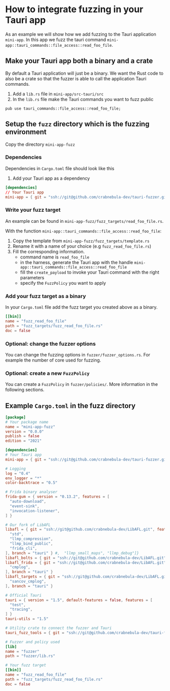 # How to integrate fuzzing in your Tauri app

As an example we will show how we add fuzzing to the Tauri application `mini-app`.
In this app we fuzz the tauri command `mini-app::tauri_commands::file_access::read_foo_file`.

## Make your Tauri app both a binary and a crate

By default a Tauri application will just be a binary.
We want the Rust code to also be a crate so that the fuzzer is able to call the application
Tauri commands.

1. Add a `lib.rs` file in `mini-app/src-tauri/src`
2. In the `lib.rs` file make the Tauri commands you want to fuzz public
```rust,ignore
pub use tauri_commands::file_access::read_foo_file;
```

## Setup the `fuzz` directory which is the fuzzing environment

Copy the directory `mini-app-fuzz`

### Dependencies

Dependencies in `Cargo.toml` file should look like this

1. Add your Tauri app as a dependency
```toml
[dependencies]
// Your Tauri app
mini-app = { git = "ssh://git@github.com/crabnebula-dev/tauri-fuzzer.git", branch = "main" }
```


### Write your fuzz target

An example can be found in `mini-app-fuzz/fuzz_targets/read_foo_file.rs`.


With the function `mini-app::tauri_commands::file_access::read_foo_file`:
1. Copy the template from `mini-app-fuzz/fuzz_targets/template.rs`
2. Rename it with a name of your choice (e.g `fuzz_read_foo_file.rs`)
3. Fill the corresponding information.
    - command name is `read_foo_file`
    - in the harness, generate the Tauri app with the handle `mini-app::tauri_commands::file_access::read_foo_file`
    - fill the `create_payload` to invoke your Tauri command with the right parameters
    - specify the `FuzzPolicy` you want to apply

### Add your fuzz target as a binary

In your `Cargo.toml` file add the fuzz target you created above as a binary.

```toml
[[bin]]
name = "fuzz_read_foo_file"
path = "fuzz_targets/fuzz_read_foo_file.rs"
doc = false
```

### Optional: change the fuzzer options

You can change the fuzzing options in `fuzzer/fuzzer_options.rs`.
For example the number of core used for fuzzing.

### Optional: create a new `FuzzPolicy`

You can create a `FuzzPolicy` in `fuzzer/policies/`.
More information in the following sections.


## Example `Cargo.toml` in the fuzz directory

```toml
[package]
# Your package name
name = "mini-app-fuzz"
version = "0.0.0"
publish = false
edition = "2021"

[dependencies]
# Your Tauri app
mini-app = { git = "ssh://git@github.com/crabnebula-dev/tauri-fuzzer.git", branch = "main" }

# Logging
log = "0.4"
env_logger = "*"
color-backtrace = "0.5"

# Frida binary analyser
frida-gum = { version = "0.13.2", features = [
  "auto-download",
  "event-sink",
  "invocation-listener",
] }

# Our fork of LibAFL
libafl = { git = "ssh://git@github.com/crabnebula-dev/LibAFL.git", features = [
  "std",
  "llmp_compression",
  "llmp_bind_public",
  "frida_cli",
], branch = "tauri" } #,  "llmp_small_maps", "llmp_debug"]}
libafl_bolts = { git = "ssh://git@github.com/crabnebula-dev/LibAFL.git", branch = "tauri" }
libafl_frida = { git = "ssh://git@github.com/crabnebula-dev/LibAFL.git", features = [
  "cmplog",
], branch = "tauri" }
libafl_targets = { git = "ssh://git@github.com/crabnebula-dev/LibAFL.git", features = [
  "sancov_cmplog",
], branch = "tauri" }

# Official Tauri
tauri = { version = "1.5", default-features = false, features = [
  "test",
  "tracing",
] }
tauri-utils = "1.5"

# Utility crate to connect the fuzzer and Tauri
tauri_fuzz_tools = { git = "ssh://git@github.com/crabnebula-dev/tauri-fuzzer.git", branch = "main" }

# Fuzzer and policy used
[lib]
name = "fuzzer"
path = "fuzzer/lib.rs"

# Your fuzz target
[[bin]]
name = "fuzz_read_foo_file"
path = "fuzz_targets/fuzz_read_foo_file.rs"
doc = false
```

